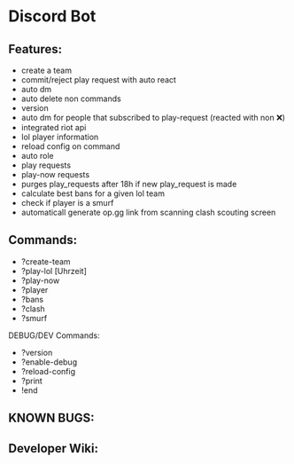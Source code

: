# Discord Bot

## Features:
- create a team 
- commit/reject play request with auto react
- auto dm
- auto delete non commands
- version 
- auto dm for people that subscribed to play-request (reacted with non :x:)
- integrated riot api
- lol player information
- reload config on command
- auto role
- play requests
- play-now requests
- purges play_requests after 18h if new play_request is made
- calculate best bans for a given lol team
- check if player is a smurf
- automaticall generate op.gg link from scanning clash scouting screen

## Commands:
- ?create-team
- ?play-lol [Uhrzeit]
- ?play-now
- ?player
- ?bans
- ?clash
- ?smurf

DEBUG/DEV Commands:
- ?version
- ?enable-debug
- ?reload-config
- ?print
- !end

## KNOWN BUGS:

## Developer Wiki:

